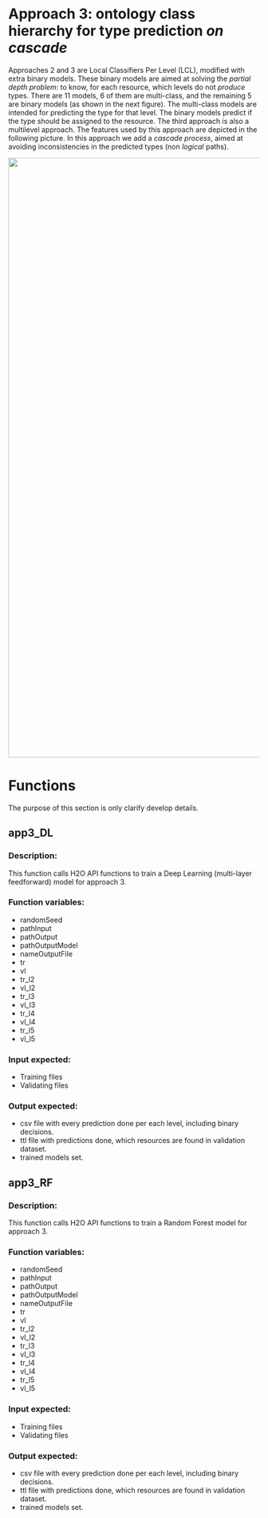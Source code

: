 # Approach 3: ontology class hierarchy for type prediction *on cascade*
Approaches 2 and 3 are Local Classifiers Per Level (LCL), modified with extra binary models. 
These binary models are aimed at solving the *partial depth
problem*: to know, for each resource, which levels do not *produce* types. 
There are 11 models, 6 of them are multi-class, and the remaining 5 are binary models
(as shown in the next figure). The multi-class models are intended for predicting the
type for that level. The binary models predict if the type should be assigned to
the resource.
The third approach is also a multilevel approach. The features used by this
approach are depicted in the following picture. In this approach we add a *cascade process*, aimed at avoiding inconsistencies in the predicted types (non *logical*
paths).

<img src="http://es-ta.linkeddata.es/app3training_v2.png" width="1200">


# Functions
The purpose of this section is only clarify develop details.

## app3_DL 
### Description:
This function calls H2O API functions to train a Deep Learning (multi-layer feedforward) model for approach 3.
### Function variables:
* randomSeed
* pathInput
* pathOutput
* pathOutputModel
* nameOutputFile
* tr
* vl
* tr_l2
* vl_l2
* tr_l3
* vl_l3
* tr_l4
* vl_l4
* tr_l5
* vl_l5
### Input expected:
* Training files
* Validating files
### Output expected:
* csv file with every prediction done per each level, including binary decisions.
* ttl file with predictions done, which resources are found in validation dataset.
* trained models set.

## app3_RF 
### Description:
This function calls H2O API functions to train a Random Forest model for approach 3.
### Function variables:
* randomSeed
* pathInput
* pathOutput
* pathOutputModel
* nameOutputFile
* tr
* vl
* tr_l2
* vl_l2
* tr_l3
* vl_l3
* tr_l4
* vl_l4
* tr_l5
* vl_l5
### Input expected:
* Training files
* Validating files
### Output expected:
* csv file with every prediction done per each level, including binary decisions.
* ttl file with predictions done, which resources are found in validation dataset.
* trained models set.
